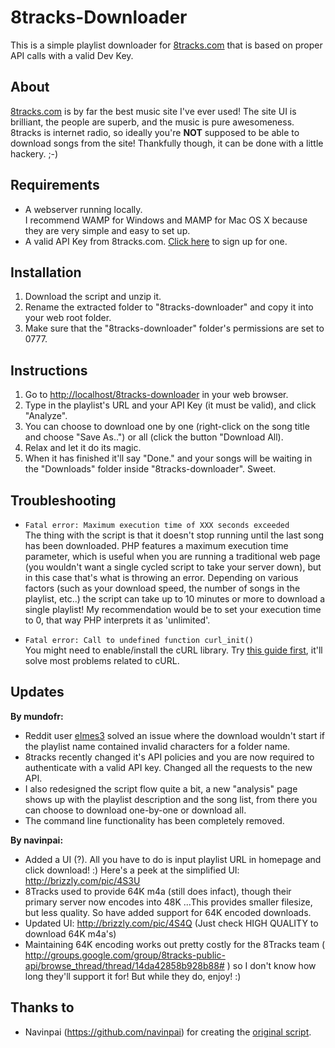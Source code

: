 # 8tracks-Downloader
This is a simple playlist downloader for [8tracks.com](http://8tracks.com) that is based on proper API calls with a valid Dev Key.

## About
[8tracks.com](http://8tracks.com) is by far the best music site I've ever used! The site UI is brilliant, the people are superb, and the music is pure awesomeness. 8tracks is internet radio, so ideally you're **NOT** supposed to be able to download songs from the site! Thankfully though, it can be done with a little hackery. ;-)

## Requirements
* A webserver running locally.   
I recommend WAMP for Windows and MAMP for Mac OS X because they are very simple and easy to set up.
* A valid API Key from 8tracks.com. [Click here](http://8tracks.com/developers/new) to sign up for one.

## Installation
1. Download the script and unzip it.
2. Rename the extracted folder to "8tracks-downloader" and copy it into your web root folder.
3. Make sure that the "8tracks-downloader" folder's permissions are set to 0777.

## Instructions
1. Go to [http://localhost/8tracks-downloader](http://localhost/8tracks-downloader) in your web browser.
2. Type in the playlist's URL and your API Key (it must be valid), and click "Analyze".
3. You can choose to download one by one (right-click on the song title and choose "Save As..") or all (click the button "Download All).
4. Relax and let it do its magic.  
5. When it has finished it'll say "Done." and your songs will be waiting in the "Downloads" folder inside "8tracks-downloader". Sweet.

## Troubleshooting
* `Fatal error: Maximum execution time of XXX seconds exceeded`  
The thing with the script is that it doesn't stop running until the last song has been downloaded. PHP features a maximum execution time parameter, which is useful when you are running a traditional web page (you wouldn't want a single cycled script to take your server down), but in this case that's what is throwing an error.
Depending on various factors (such as your download speed, the number of songs in the playlist, etc..) the script can take up to 10 minutes or more to download a single playlist! My recommendation would be to set your execution time to 0, that way PHP interprets it as 'unlimited'.

* `Fatal error: Call to undefined function curl_init()`  
You might need to enable/install the cURL library. Try [this guide first](http://www.webtechquery.com/index.php/2010/03/fatal-error-call-to-undefined-function-curl_init-windows-and-linux-ubuntu/), it'll solve most problems related to cURL.

## Updates
**By mundofr:**

* Reddit user [elmes3](http://www.reddit.com/user/elmes3) solved an issue where the download wouldn't start if the playlist name contained invalid characters for a folder name.
* 8tracks recently changed it's API policies and you are now required to authenticate with a valid API key. Changed all the requests to the new API.  
* I also redesigned the script flow quite a bit, a new "analysis" page shows up with the playlist description and the song list, from there you can choose to download one-by-one or download all.  
* The command line functionality has been completely removed.

**By navinpai:**
 
* Added a UI (?). All you have to do is input playlist URL in homepage and click download! :) Here's a peek at the simplified UI: http://brizzly.com/pic/4S3U   
* 8Tracks used to provide 64K m4a (still does infact), though their primary server now encodes into 48K ...This provides smaller filesize, but less quality. So have added support for 64K encoded downloads.  
* Updated UI: http://brizzly.com/pic/4S4Q (Just check HIGH QUALITY to download 64K m4a's)  
* Maintaining 64K encoding works out pretty costly for the 8Tracks team ( http://groups.google.com/group/8tracks-public-api/browse_thread/thread/14da42858b928b88# ) so I don't know how long they'll support it for! But while they do, enjoy! :)

## Thanks to
* Navinpai (https://github.com/navinpai) for creating the [original script](https://github.com/navinpai/8Tracks-Downloader).